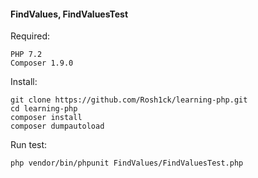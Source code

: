 #### FindValues, FindValuesTest

Required:
```
PHP 7.2
Composer 1.9.0
```

Install:
```
git clone https://github.com/Rosh1ck/learning-php.git
cd learning-php
composer install
composer dumpautoload
```

Run test:
```
php vendor/bin/phpunit FindValues/FindValuesTest.php
```


